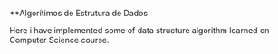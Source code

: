 **Algorítimos de Estrutura de Dados 

Here i have implemented some of data structure algorithm learned on Computer Science course.


